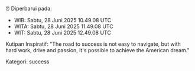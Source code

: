 ⏰ Diperbarui pada:
- WIB: Sabtu, 28 Juni 2025 10.49.08 UTC
- WITA: Sabtu, 28 Juni 2025 11.49.08 UTC
- WIT: Sabtu, 28 Juni 2025 12.49.08 UTC

Kutipan Inspiratif:
"The road to success is not easy to navigate, but with hard work, drive and passion, it's possible to achieve the American dream."


Kategori: success

